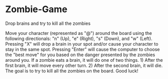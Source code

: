 Zombie-Game
===========

Drop brains and try to kill all the zombies

Move your character (represented as "@") around the board using the following directionals: "n" (Up), "e" (Right), "s" (Down), and "w" (Left). Pressing "X" will drop a brain in your spot and/or cause your character to stay in the same spot. Pressing "Enter" will cause the computer to choose the "best move" for you based on the danger presented by the zombies around you. If a zombie eats a brain, it will do one of two things. 1) After the first brain, it will move every other turn. 2) After the second brain, it will die. The goal is to try to kill all the zombies on the board. Good luck!
